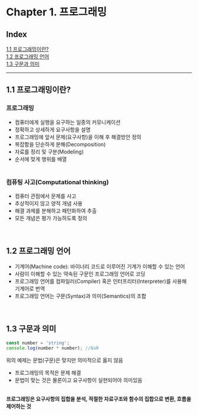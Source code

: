 # Chapter 1. 프로그래밍

## Index

[1.1 프로그래밍이란?](#11-프로그래밍이란) <br>
[1.2 프로그래밍 언어](#12-프로그래밍-언어)<br>
[1.3 구문과 의미](#13-구문과-의미)

---

## 1.1 프로그래밍이란?

### 프로그래밍

- 컴퓨터에게 실행을 요구하는 일종의 커뮤니케이션
- 정확하고 상세하게 요구사항을 설명
- 프로그래밍에 앞서 문제(요구사항)을 이해 후 해결방안 정의
- 복잡함을 단순하게 분해(Decomposition)
- 자료를 정리 및 구분(Modeling)
- 순서에 맞게 행위를 배열
  <br><br>

### 컴퓨팅 사고(Computational thinking)

- 컴퓨터 관점에서 문제를 사고
- 추상적이지 않고 양적 개념 사용
- 해결 과제를 분해하고 패턴화하여 추출
- 모든 개념은 평가 가능하도록 정의
  <br><br><br>

## 1.2 프로그래밍 언어

- 기계어(Machine code): 바이너리 코드로 이루어진 기계가 이해할 수 있는 언어
- 사람이 이해할 수 있는 약속된 구문인 프로그래밍 언어로 코딩
- 프로그래밍 언어를 컴파일러(Compiler) 혹은 인터프리터(Interpreter)를 사용해 기계어로 번역
- 프로그래밍 언어는 구문(Syntax)과 의미(Semantics)의 조합
  <br><br><br>

## 1.3 구문과 의미

```javascript
const number = 'string';
console.log(number * number); //NaN
```

위의 예제는 문법(구문)은 맞지만 의미적으로 옳지 않음

- 프로그래밍의 목적은 문제 해결
- 문법이 맞는 것은 물론이고 요구사항이 실현되어야 의미있음
  <br>
  <br>

**프로그래밍은 요구사항의 집합을 분석, 적절한 자료구조와 함수의 집합으로 변환, 흐름을 제어하는 것**
